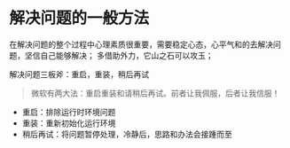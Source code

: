 # 解决问题的一般方法

在解决问题的整个过程中心理素质很重要，需要稳定心态，心平气和的去解决问题，坚信自己能够解决；
多借助外力，它山之石可以攻玉；

解决问题三板斧：重启，重装，稍后再试
> 微软有两大法：重启重装和请稍后再试。前者让我佩服，后者让我信服！
- 重启：排除运行时环境问题
- 重装：重新初始化运行环境
- 稍后再试：将问题暂停处理，冷静后，思路和办法会接踵而至
